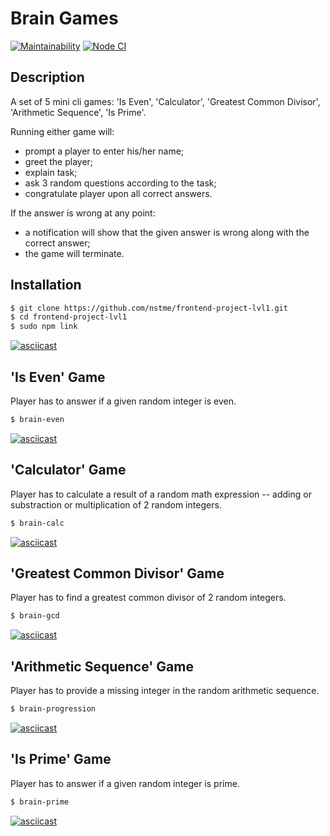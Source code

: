 # Brain Games

[![Maintainability](https://api.codeclimate.com/v1/badges/df802595f3729491804f/maintainability)](https://codeclimate.com/github/nstme/frontend-project-lvl1/maintainability) [![Node CI](https://github.com/nstme/frontend-project-lvl1/workflows/Node%20CI/badge.svg)](https://github.com/nstme/frontend-project-lvl1/actions)

## Description
A set of 5 mini cli games: 'Is Even', 'Calculator', 'Greatest Common Divisor', 'Arithmetic Sequence', 'Is Prime'.

Running either game will:
- prompt a player to enter his/her name;
- greet the player;
- explain task;
- ask 3 random questions according to the task;
- congratulate player upon all correct answers.

If the answer is wrong at any point:
- a notification will show that the given answer is wrong along with the correct answer;
- the game will terminate.

## Installation
```bash
$ git clone https://github.com/nstme/frontend-project-lvl1.git
$ cd frontend-project-lvl1
$ sudo npm link
```

[![asciicast](https://asciinema.org/a/3EOKe5YFDbw6lXBcD5o7ZxERM.svg)](https://asciinema.org/a/3EOKe5YFDbw6lXBcD5o7ZxERM)

## 'Is Even' Game
Player has to answer if a given random integer is even.
```bash
$ brain-even
```

[![asciicast](https://asciinema.org/a/6SLtyMhVw9G1UgLRe8pofhHe8.svg)](https://asciinema.org/a/6SLtyMhVw9G1UgLRe8pofhHe8)

## 'Calculator' Game
Player has to calculate a result of a random math expression -- adding or substraction or multiplication of 2 random integers.
```bash
$ brain-calc
```

[![asciicast](https://asciinema.org/a/jasRzvnyIbSgkv497EVOOqFhb.svg)](https://asciinema.org/a/jasRzvnyIbSgkv497EVOOqFhb)

## 'Greatest Common Divisor' Game
Player has to find a greatest common divisor of 2 random integers.
```bash
$ brain-gcd
```

[![asciicast](https://asciinema.org/a/USi7XNpmFzcxinOmcBcsPGRHB.svg)](https://asciinema.org/a/USi7XNpmFzcxinOmcBcsPGRHB)

## 'Arithmetic Sequence' Game
Player has to provide a missing integer in the random arithmetic sequence.
```bash
$ brain-progression
```

[![asciicast](https://asciinema.org/a/NwijRenxfNjvIcoek2UEdMXaI.svg)](https://asciinema.org/a/NwijRenxfNjvIcoek2UEdMXaI)

## 'Is Prime' Game
Player has to answer if a given random integer is prime.
```bash
$ brain-prime
```

[![asciicast](https://asciinema.org/a/jURsf3uaPQTqIUZIeyfDuHOzw.svg)](https://asciinema.org/a/jURsf3uaPQTqIUZIeyfDuHOzw)
